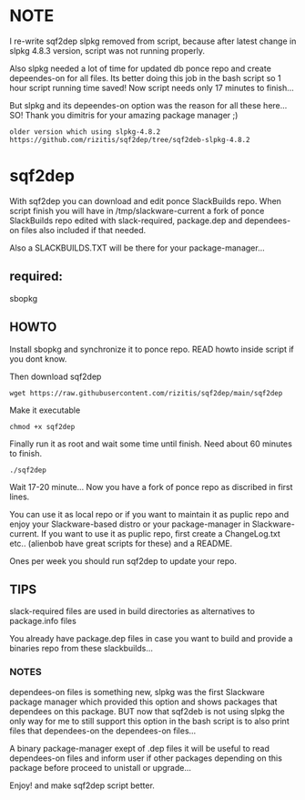 # NOTE 
 I re-write sqf2dep
slpkg removed from script, because after latest change in slpkg 4.8.3 version, script was not running properly.

Also slpkg needed a lot of time for updated db ponce repo and create depeendes-on for all files.
Its better doing this job in the bash script so  1 hour script running time saved!
Now script needs only 17 minutes to finish...

But slpkg and its depeendes-on option was the reason for all these here... 
SO! Thank you dimitris for your amazing package manager ;)

```
older version which using slpkg-4.8.2 
https://github.com/rizitis/sqf2dep/tree/sqf2deb-slpkg-4.8.2
```
# sqf2dep
With sqf2dep you can download and edit ponce SlackBuilds repo. 
When script finish you will have in /tmp/slackware-current a fork of ponce SlackBuilds repo
edited with slack-required, package.dep and dependees-on files also included if that needed.

Also a SLACKBUILDS.TXT will be there for your package-manager...

## required:
sbopkg

## HOWTO
Install sbopkg and synchronize it to ponce repo. READ howto inside script if you dont know.

Then download sqf2dep 
```
wget https://raw.githubusercontent.com/rizitis/sqf2dep/main/sqf2dep
```
Make it executable
```
chmod +x sqf2dep
```

Finally run it as root  and wait some time until finish. Need about 60 minutes to finish.
```
./sqf2dep
```
Wait 17-20 minute...
Now you have a fork of ponce repo as discribed in first lines.

You can use it as local repo or if you want to maintain it as puplic repo and enjoy your Slackware-based distro or your package-manager in Slackware-current.
If you want to use it as puplic repo, first create a ChangeLog.txt etc.. (alienbob have great scripts for these) and a README.

Ones per week you should run sqf2dep to update your repo.

## TIPS
slack-required files are used in build directories as alternatives to package.info files

You already have package.dep files in case you want to build and provide a binaries repo from these slackbuilds...

### NOTES
dependees-on files is something new, slpkg was the first Slackware package manager which 
provided this option and shows packages that dependees on this package.
BUT now that sqf2deb is not using slpkg the only way for me to still support this option in the bash script is to also print files that dependees-on the dependees-on files... 


A binary package-manager exept of .dep files it will be useful to read  dependees-on files and inform user if other packages depending on this package before proceed to unistall or upgrade...
 

Enjoy! and make sqf2dep script better.
